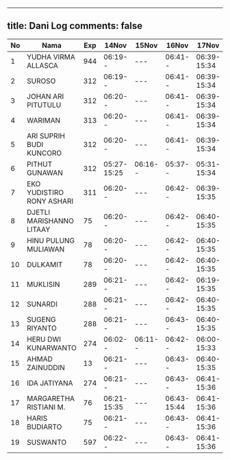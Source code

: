 
---
title: Dani Log
comments: false
---

| No | Nama | Exp | 14Nov | 15Nov | 16Nov | 17Nov |
|-----|-----|-----|-----|-----|-----|-----|
| 1 | YUDHA VIRMA ALLASCA | 944 | 06:19-- | --- | 06:41-- | 06:39-15:34 |
| 2 | SUROSO | 312 | 06:19-- | --- | 06:41-- | 06:39-15:34 |
| 3 | JOHAN ARI PITUTULU | 312 | 06:20-- | --- | 06:41-- | 06:39-15:34 |
| 4 | WARIMAN | 313 | 06:20-- | --- | 06:41-- | 06:39-15:34 |
| 5 | ARI SUPRIH BUDI KUNCORO | 312 | 06:20-- | --- | 06:41-- | 06:39-15:34 |
| 6 | PITHUT GUNAWAN | 312 | 05:27-15:25 | 06:16-- | 05:37-- | 05:31-15:34 |
| 7 | EKO YUDISTIRO RONY ASHARI | 311 | 06:20-- | --- | 06:42-- | 06:39-15:35 |
| 8 | DJETLI MARISHANNO LITAAY | 75 | 06:20-- | --- | 06:42-- | 06:40-15:35 |
| 9 | HINU PULUNG MULIAWAN | 78 | 06:20-- | --- | 06:42-- | 06:40-15:35 |
| 10 | DULKAMIT | 78 | 06:20-- | --- | 06:42-- | 06:40-15:35 |
| 11 | MUKLISIN | 289 | 06:21-- | --- | 06:42-- | 06:19-15:35 |
| 12 | SUNARDI | 288 | 06:21-- | --- | 06:42-- | 06:40-15:35 |
| 13 | SUGENG RIYANTO | 288 | 06:21-- | --- | 06:43-- | 06:40-15:35 |
| 14 | HERU DWI KUNARWANTO | 274 | 06:02-- | 06:11-- | 06:42-- | 06:00-15:33 |
| 15 | AHMAD ZAINUDDIN | 13 | 06:21-- | --- | 06:43-- | 06:40-15:35 |
| 16 | IDA JATIYANA | 274 | 06:21-- | --- | 06:43-- | 06:41-15:36 |
| 17 | MARGARETHA RISTIANI M. | 76 | 06:21-15:35 | --- | 06:43-15:44 | 06:41-15:36 |
| 18 | HARIS BUDIARTO | 75 | 06:21-- | --- | 06:43-- | 06:41-15:36 |
| 19 | SUSWANTO | 597 | 06:22-- | --- | 06:43-- | 06:41-15:36 |
